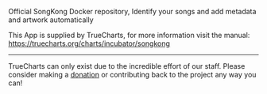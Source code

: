 Official SongKong Docker repository, Identify your songs and add metadata and artwork automatically

This App is supplied by TrueCharts, for more information visit the manual: https://truecharts.org/charts/incubator/songkong

---

TrueCharts can only exist due to the incredible effort of our staff.
Please consider making a [donation](https://truecharts.org/docs/about/sponsor) or contributing back to the project any way you can!
